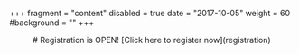 +++
fragment = "content"
disabled = true
date = "2017-10-05"
weight = 60
#background = ""
+++
<center>
# Registration is OPEN!
[Click here to register now](registration)
</center>

